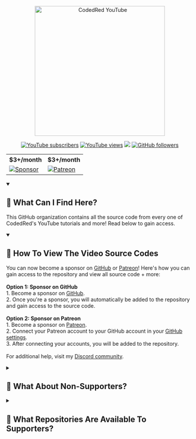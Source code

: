 <p align="center">
  <a href="https://github.com/CodedRedYT"><img width="350" src="https://imgur.com/iejLDz7.png" alt="CodedRed YouTube"></a> 
</p>
<p align="center">
      <a href="https://www.youtube.com/c/codedred?sub_confirmation=1">
         <img alt="YouTube subscribers" title="Subscribe to my YouTube channel" src="https://custom-icon-badges.demolab.com/youtube/channel/subscribers/UC_kPUW3XPrCCRT9a4Pnf1Tg?color=%23E05D44&label=SUBSCRIBE&logo=video&logoColor=white&style=for-the-badge&labelColor=CE4630"/></a> 
      <a href="https://www.youtube.com/c/codedred">
         <img alt="YouTube views" title="YouTube views" src="https://custom-icon-badges.demolab.com/youtube/channel/views/UC_kPUW3XPrCCRT9a4Pnf1Tg?color=%23E1AD0E&logo=eye&logoColor=white&style=for-the-badge&labelColor=C79600"/></a> 
   <a href="https://discord.gg/gqwtqX3" title="Join CodedRed's Discussion & Support Server on Discord">
    <img src="https://img.shields.io/discord/365315337240969226?color=7289DA&logo=discord&logoColor=white&style=for-the-badge"/></a>
      <a href="https://github.com/CodedRedGIT?tab=followers">
         <img alt="GitHub followers" title="Follow me on GitHub" src="https://custom-icon-badges.demolab.com/github/followers/CodedRedGit?color=236ad3&labelColor=1155ba&style=for-the-badge&logo=person-add&label=Follow&logoColor=white"/></a>
</p>

<table align="center">
    <tr>
      <th>$3+/month</th>
      <th>$3+/month</th>
    </tr>
    <tr>
      <td>
        <a href="https://github.com/sponsors/CodedRedYT"><img src="https://custom-icon-badges.demolab.com/badge/-sponsor-D90368?style=for-the-badge&logo=mention" alt="Sponsor" /></a>
      </td>
      <td>
        <a href="https://www.patreon.com/codedred?fan_landing=true&view_as=public"><img src="https://custom-icon-badges.demolab.com/badge/-patreon-D90368?style=for-the-badge&logo=mention" alt="Patreon" /></a>
      </td>
    </tr>
</table>

  
<details open>
  <summary><h2>🔐 What Can I Find Here?</h2></summary>
  <p>
    This GitHub organization contains all the source code from every one of CodedRed's YouTube tutorials and more! Read below to gain access.
  </p>
</details>

<details open>
  <summary><h2>🔎 How To View The Video Source Codes</h2></summary>
  <p> 
    You can now become a sponsor on <a href="https://github.com/sponsors/CodedRedYT">GitHub</a> or <a href="https://www.patreon.com/codedred?fan_landing=true&view_as=public">Patreon</a>! Here's how you can gain access to the repository and view all source code + more:
    <br><br>
    <strong>Option 1: Sponsor on GitHub</strong>
    <br>
    1. Become a sponsor on <a href="https://github.com/sponsors/CodedRedYT">GitHub</a>.
    <br>
    2. Once you're a sponsor, you will automatically be added to the repository and gain access to the source code.
    <br><br>
    <strong>Option 2: Sponsor on Patreon</strong>
    <br>
    1. Become a sponsor on <a href="https://www.patreon.com/codedred?fan_landing=true&view_as=public">Patreon</a>.
    <br>
    2. Connect your Patreon account to your GitHub account in your <a href="https://github.com/settings/admin">GitHub settings</a>.
    <br>
    3. After connecting your accounts, you will be added to the repository.
    <br><br>
    For additional help, visit my <a href="https://discord.gg/gqwtqX3">Discord community</a>.
  </p>
</details>

<details closed>
  <summary><h2>🎁 What About Non-Supporters?</h2></summary>
  Currently, only Patreon subscribers can view the YouTube video tutorial source code. However, I will be posting free content here soon! Stay tuned!
</details>

<details closed>
  <summary><h2>💌 What Repositories Are Available To Supporters?</h2></summary>
  Depending on your level of support, you will receive access to certain repositories.
  <br><br>
  <img src="https://imgur.com/V3pWdrC.png">
  <br><br>
  <br><br>
  Each tier has access to the YouTube Tutorial Source Codes. But Tier 2 & 3 will have access to more exclusive tutorial code.
  <br><br>
  <img src="https://imgur.com/RUaWthu.png">
</details>
